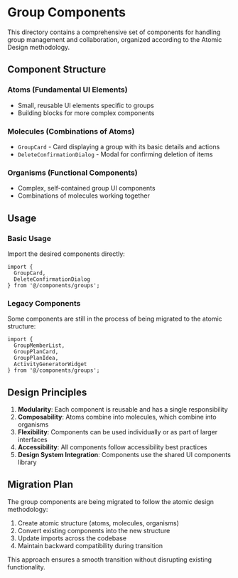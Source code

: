 # Group Components

This directory contains a comprehensive set of components for handling group management and collaboration, organized according to the Atomic Design methodology.

## Component Structure

### Atoms (Fundamental UI Elements)
- Small, reusable UI elements specific to groups
- Building blocks for more complex components

### Molecules (Combinations of Atoms)
- `GroupCard` - Card displaying a group with its basic details and actions
- `DeleteConfirmationDialog` - Modal for confirming deletion of items

### Organisms (Functional Components)
- Complex, self-contained group UI components
- Combinations of molecules working together

## Usage

### Basic Usage

Import the desired components directly:

```tsx
import { 
  GroupCard, 
  DeleteConfirmationDialog 
} from '@/components/groups';
```

### Legacy Components

Some components are still in the process of being migrated to the atomic structure:

```tsx
import { 
  GroupMemberList,
  GroupPlanCard,
  GroupPlanIdea,
  ActivityGeneratorWidget 
} from '@/components/groups';
```

## Design Principles

1. **Modularity**: Each component is reusable and has a single responsibility
2. **Composability**: Atoms combine into molecules, which combine into organisms
3. **Flexibility**: Components can be used individually or as part of larger interfaces
4. **Accessibility**: All components follow accessibility best practices
5. **Design System Integration**: Components use the shared UI components library

## Migration Plan

The group components are being migrated to follow the atomic design methodology:

1. Create atomic structure (atoms, molecules, organisms)
2. Convert existing components into the new structure
3. Update imports across the codebase
4. Maintain backward compatibility during transition

This approach ensures a smooth transition without disrupting existing functionality. 